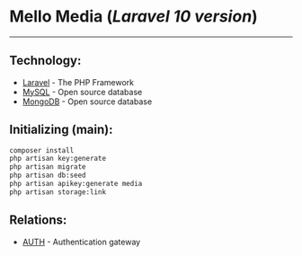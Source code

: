# Mello Media (_Laravel 10 version_)
---

## Technology:
- [Laravel](https://laravel.com/) - The PHP Framework
- [MySQL](https://www.mysql.com/) - Open source database
- [MongoDB](https://www.mongodb.com/) - Open source database

## Initializing (main):
```sh
composer install
php artisan key:generate
php artisan migrate
php artisan db:seed
php artisan apikey:generate media
php artisan storage:link
```

## Relations:
- [AUTH](https://gitlab.com/MelloInteractive/auth) - Authentication gateway
